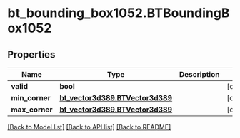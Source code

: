 # bt_bounding_box1052.BTBoundingBox1052

## Properties
Name | Type | Description | Notes
------------ | ------------- | ------------- | -------------
**valid** | **bool** |  | [optional] 
**min_corner** | [**bt_vector3d389.BTVector3d389**](BTVector3d389.md) |  | [optional] 
**max_corner** | [**bt_vector3d389.BTVector3d389**](BTVector3d389.md) |  | [optional] 

[[Back to Model list]](../README.md#documentation-for-models) [[Back to API list]](../README.md#documentation-for-api-endpoints) [[Back to README]](../README.md)


